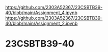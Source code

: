 https://github.com/2303A52367/23CSBTB39-40/blob/main/Assignment_4.ipynb
https://github.com/2303A52367/23CSBTB39-40/blob/main/Assignment_2.ipynb
# 23CSBTB39-40
